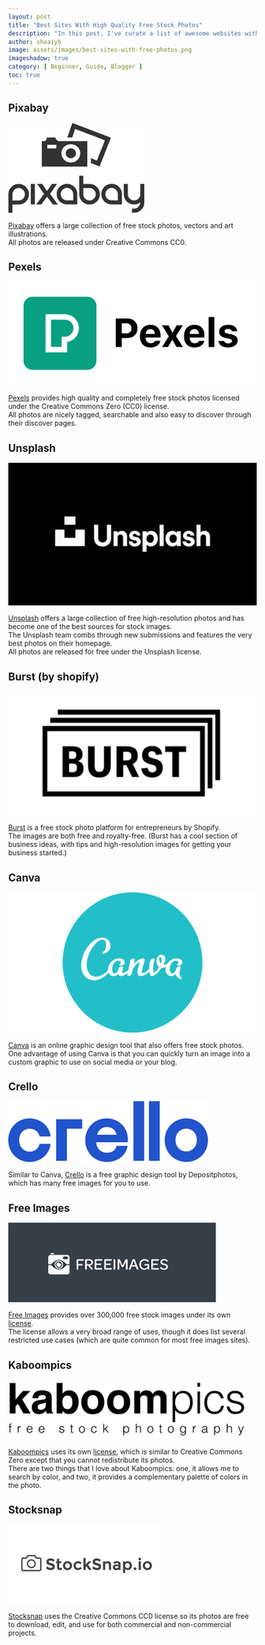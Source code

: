 ```yaml
---
layout: post
title: "Best Sites With High Quality Free Stock Photos"
description: "In this post, I've curate a list of awesome websites with free commercial and non-commercial stock photos."
author: shoaiyb
image: assets/images/best-sites-with-free-photos.png
imageshadow: true
category: [ Beginner, Guide, Blogger ]
toc: true
---
```




## Pixabay

![pixabay](/assets/images/pixabay.png)      

<a href="https://pixabay.com" target="_blank" rel="nofollow noreferrer">Pixabay</a> offers a large collection of free stock photos, vectors and art illustrations.         
All photos are released under Creative Commons CC0.       

## Pexels

![pexels](/assets/images/pexels.png)      

<a href="https://www.pexels.com" target="_blank" rel="nofollow noreferrer">Pexels</a> provides high quality and completely free stock photos licensed under the Creative Commons Zero (CC0) license.      
All photos are nicely tagged, searchable and also easy to discover through their discover pages.        

## Unsplash

![unsplash](/assets/images/unsplash.jpeg)         

<a href="https://unsplash.com" target="_blank" rel="nofollow noreferrer">Unsplash</a> offers a large collection of free high-resolution photos and has become one of the best sources for stock images.      
The Unsplash team combs through new submissions and features the very best photos on their homepage.      
All photos are released for free under the Unsplash license.       

## Burst (by shopify)

![burst](/assets/images/burst.jpg)        

<a href="https://burst.shopify.com" target="_blank" rel="nofollow noreferrer">Burst</a> is a free stock photo platform for entrepreneurs by Shopify.      
The images are both free and royalty-free. (Burst has a cool section of business ideas, with tips and high-resolution images for getting your business started.)        

## Canva

![canva](/assets/images/canva.png)       

<a href="https://www.canva.com/photos/free/" target="_blank" rel="nofollow noreferrer">Canva</a> is an online graphic design tool that also offers free stock photos.      
One advantage of using Canva is that you can quickly turn an image into a custom graphic to use on social media or your blog.    

## Crello

![crello](/assets/images/crello.png)     

Similar to Canva, <a href="https://crello.com" target="_blank" rel="nofollow noreferrer">Crello</a> is a free graphic design tool by Depositphotos, which has many free images for you to use.      

## Free Images

![freeimages](/assets/images/freeimages.png)     

<a href="https://www.freeimages.com" target="_blank" rel="nofollow noreferrer">Free Images</a> provides over 300,000 free stock images under its own <a href="https://www.freeimages.com/license" target="_blank" rel="nofollow noreferrer">license</a>.       
The license allows a very broad range of uses, though it does list several restricted use cases (which are quite common for most free images sites).        

## Kaboompics

![kaboompics](/assets/images/kaboompics.png)       

<a href="https://kaboompics.com" target="_blank" rel="nofollow noreferrer">Kaboompics</a> uses its own <a href="https://kaboompics.com/page/license-and-faq" rel="nofollow noreferrer" target="_blank">license</a>, which is similar to Creative Commons Zero except that you cannot redistribute its photos.      
There are two things that I love about Kaboompics: one, it allows me to search by color, and two, it provides a complementary palette of colors in the photo.      

## Stocksnap

![stocksnap](/assets/images/stocksnap.png)      

<a href="https://stocksnap.io" target="_blank" rel="nofollow noreferrer">Stocksnap</a> uses the Creative Commons CC0 license so its photos are free to download, edit, and use for both commercial and non-commercial projects.      







